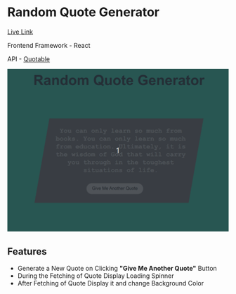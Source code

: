 # Random Quote Generator

[Live Link](https://random-quote-generator-2.netlify.app/)

Frontend Framework - React

API - [Quotable](https://api.quotable.io/random)

[![Random Quote Generator](src/assets/demo.gif)](https://random-quote-generator-2.netlify.app/)

## Features

-   Generate a New Quote on Clicking **"Give Me Another Quote"** Button
-   During the Fetching of Quote Display Loading Spinner
-   After Fetching of Quote Display it and change Background Color
